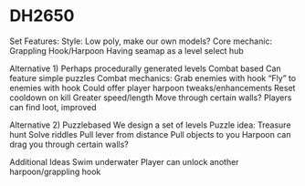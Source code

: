 # DH2650

Set Features:
Style: Low poly, make our own models?
Core mechanic: Grappling Hook/Harpoon
Having seamap as a level select hub

Alternative 1)
Perhaps procedurally generated levels
Combat based
Can feature simple puzzles
Combat mechanics:
Grab enemies with hook
“Fly” to enemies with hook
Could offer player harpoon tweaks/enhancements
Reset cooldown on kill
Greater speed/length
Move through certain walls?
Players can find loot, improved

Alternative 2)
Puzzlebased
We design a set of levels
	Puzzle idea:
Treasure hunt
Solve riddles
Pull lever from distance
Pull objects to you
Harpoon can drag you through certain walls?

Additional Ideas
Swim underwater
Player can unlock another harpoon/grappling hook
